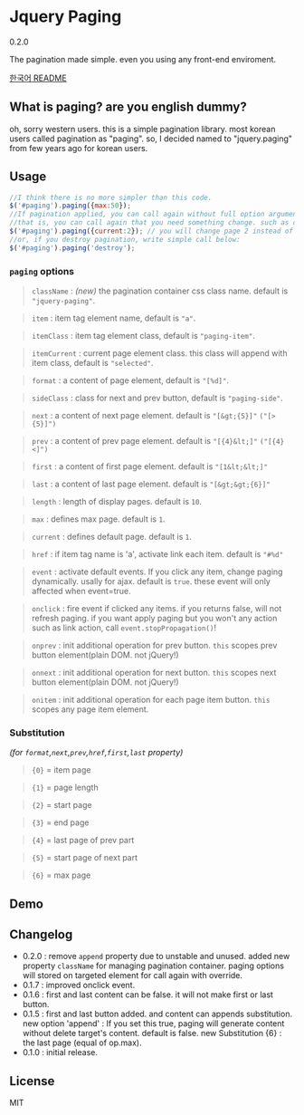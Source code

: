 # Jquery Paging

0.2.0

The pagination made simple. even you using any front-end enviroment.

[한국어 README](README.ko.md)

## What is paging? are you english dummy?

oh, sorry western users. this is a simple pagination library.
most korean users called pagination as "paging".
so, I decided named to "jquery.paging" from few years ago for korean users.

## Usage

```js
//I think there is no more simpler than this code.
$('#paging').paging({max:50});
//If pagination applied, you can call again without full option arguments.
//that is, you can call again that you need something change. such as change current page:
$('#paging').paging({current:2}); // you will change page 2 instead of 1 of 50 page.
//or, if you destroy pagination, write simple call below:
$('#paging').paging('destroy');
```

### `paging` options

>`className` : *(new)* the pagination container css class name. default is `"jquery-paging"`.

>`item` : item tag element name, default is `"a"`.

>`itemClass` : item tag element class, default is `"paging-item"`.

>`itemCurrent` : current page element class. this class will append with item class, default is `"selected"`.

>`format` : a content of page element, default is `"[%d]"`.

>`sideClass` : class for next and prev button, default is `"paging-side"`.

>`next` : a content of next page element. default is `"[&gt;{5}]"` `("[>{5}]")`

>`prev` : a content of prev page element. default is `"[{4}&lt;]"` `("[{4}<]")`

>`first` : a content of first page element. default is `"[1&lt;&lt;]"`

>`last` : a content of last page element. default is `"[&gt;&gt;{6}]"`

>`length` : length of display pages. default is `10`.

>`max` : defines max page. default is `1`.

>`current` : defines default page. default is `1`.

>`href` : if item tag name is 'a', activate link each item. default is `"#%d"`

>`event` : activate default events. If you click any item, change paging dynamically. usally for ajax. default is `true`.
these event will only affected when event=true.

>`onclick` : fire event if clicked any items. if you returns false, will not refresh paging. if you want apply paging but you won't any action such as link action, call `event.stopPropagation()`!

>`onprev` : init additional operation for prev button. `this` scopes prev button element(plain DOM. not jQuery!)

>`onnext` : init additional operation for next button. `this` scopes next button element(plain DOM. not jQuery!)

>`onitem` : init additional operation for each page item button. `this` scopes any page item element.

### Substitution

*(for `format`,`next`,`prev`,`href`,`first`,`last` property)*

>`{0}` = item page

>`{1}` = page length

>`{2}` = start page

>`{3}` = end page

>`{4}` = last page of prev part

>`{5}` = start page of next part

>`{6}` = max page

## Demo



## Changelog

- 0.2.0 : remove `append` property due to unstable and unused.
added new property `className` for managing pagination container.
paging options will stored on targeted element for call again with override.
- 0.1.7 : improved onclick event.
- 0.1.6 : first and last content can be false. it will not make first or last button.
- 0.1.5 :
first and last button added. and content can appends substitution.
new option 'append' : If you set this true, paging will generate content without delete target's content. default is false.
new Substitution {6} : the last page (equal of op.max).
- 0.1.0 : initial release.


## License

MIT
